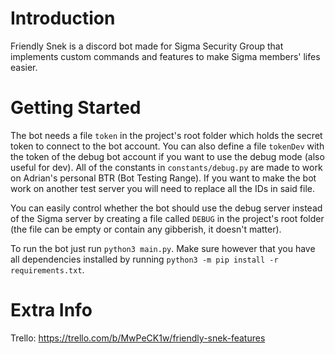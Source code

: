 # Introduction

Friendly Snek is a discord bot made for Sigma Security Group that implements custom commands and features to make Sigma members' lifes easier.

# Getting Started

The bot needs a file `token` in the project's root folder which holds the secret token to connect to the bot account. You can also define a file `tokenDev` with the token of the debug bot account if you want to use the debug mode (also useful for dev). All of the constants in `constants/debug.py` are made to work on Adrian's personal BTR (Bot Testing Range). If you want to make the bot work on another test server you will need to replace all the IDs in said file.

You can easily control whether the bot should use the debug server instead of the Sigma server by creating a file called `DEBUG` in the project's root folder (the file can be empty or contain any gibberish, it doesn't matter).

To run the bot just run `python3 main.py`. Make sure however that you have all dependencies installed by running `python3 -m pip install -r requirements.txt`.

# Extra Info

Trello: https://trello.com/b/MwPeCK1w/friendly-snek-features